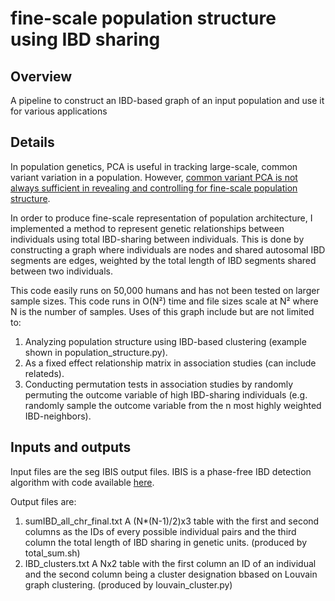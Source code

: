 # fine-scale population structure using IBD sharing

## Overview

A pipeline to construct an IBD-based graph of an input population and use it for various applications

## Details

In population genetics, PCA is useful in tracking large-scale, common variant variation in a population. 
However, [common variant PCA is not always sufficient in revealing and controlling for fine-scale population structure](https://elifesciences.org/articles/61548).

In order to produce fine-scale representation of population architecture, I implemented a method to represent genetic relationships between individuals
using total IBD-sharing between individuals. This is done by constructing a graph where individuals are nodes and shared autosomal IBD segments are edges, weighted by the total length of IBD segments shared between two individuals. 

This code easily runs on 50,000 humans and has not been tested on larger sample sizes. This code runs in O(N²) time and file sizes scale at N² where N is the number of samples. Uses of this graph include but are not limited to:

1. Analyzing population structure using IBD-based clustering (example shown in population_structure.py).
2. As a fixed effect relationship matrix in association studies (can include relateds).
3. Conducting permutation tests in association studies by randomly permuting the outcome variable of high IBD-sharing individuals (e.g. randomly sample
the outcome variable from the n most highly weighted IBD-neighbors).

## Inputs and outputs

Input files are the seg IBIS output files. IBIS is a phase-free IBD detection algorithm with code available [here](https://github.com/williamslab/ibis).

Output files are:
1. sumIBD_all_chr_final.txt A (N*(N-1)/2)x3 table with the first and second columns as the IDs of every possible individual pairs and the third column the total length of IBD sharing in genetic units. (produced by total_sum.sh)
2. IBD_clusters.txt A Nx2 table with the first column an ID of an individual and the second column being a cluster designation bbased on Louvain graph clustering. (produced by louvain_cluster.py)



